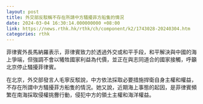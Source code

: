 ```yaml
---
layout: post
title: 外交部反駁稱不存在所請中方騷擾菲方船隻的情況
date: 2024-03-04 16:30:14.000000000 +08:00
link: https://news.rthk.hk/rthk/ch/component/k2/1743028-20240304.htm
categories: rthk
---
```


菲律賓外長馬納羅表示，菲律賓致力於透過外交或和平手段，和平解決與中國的海上爭端，但強調不會以犧牲國家利益為代價，並正在與志同道合的國家接觸，呼籲北京停止騷擾菲律賓。 

在北京，外交部發言人毛寧反駁說，中方依法採取必要措施捍衛自身主權和權益，不存在所謂中方騷擾菲方船隻的情況。她又說，近期海上事態的起因，是菲律賓頻繁在南海採取侵權挑釁行動，侵犯中方的領土主權和海洋權益。
